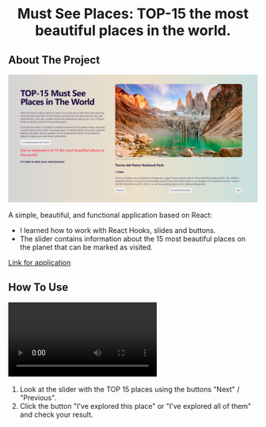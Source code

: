 <h1 align="center">Must See Places: TOP-15 the most beautiful places in the world. </h1>

<!-- ABOUT THE PROJECT -->
## About The Project

![Product Name Screen Shot](https://github.com/AlesyaSuperfin/Must-see-places/blob/main/src/MustSeePlaces.jpg)

A simple, beautiful, and functional application based on React:

* I learned how to work with React Hooks, slides and buttons.
* The slider contains information about the 15 most beautiful places on the planet that can be marked as visited.

[Link for application](https://alesya-superfin-must-see-places.netlify.app)

<!-- HOW TO USE -->
## How To Use

![Product Name Screen Shot](https://github.com/AlesyaSuperfin/Must-see-places/blob/main/src/%D0%92%D0%B8%D0%B4%D0%B5%D0%BE%20%D0%B1%D0%B5%D0%B7%20%D0%BD%D0%B0%D0%B7%D0%B2%D0%B0%D0%BD%D0%B8%D1%8F%20%E2%80%94%20%D1%81%D0%B4%D0%B5%D0%BB%D0%B0%D0%BD%D0%BE%20%D0%B2%20Clipchamp.mp4)

1. Look at the slider with the TOP 15 places using the buttons "Next" / "Previous".
2. Click the button "I've explored this place" or "I've explored all of them" and check your result.

